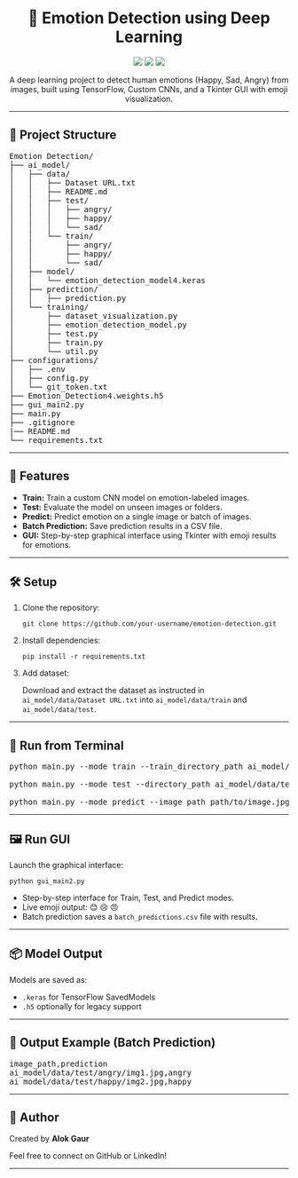 <h1 align="center">🧠 Emotion Detection using Deep Learning</h1>

<p align="center">
  <img src="https://img.shields.io/badge/Python-3.11-blue.svg" />
  <img src="https://img.shields.io/badge/Framework-TensorFlow-green.svg" />
  <img src="https://img.shields.io/badge/GUI-Tkinter-blueviolet" />
</p>

<p align="center">
  A deep learning project to detect human emotions (Happy, Sad, Angry) from images, built using TensorFlow, Custom CNNs, and a Tkinter GUI with emoji visualization.
</p>

<hr/>

<h2>📁 Project Structure</h2>

<pre>
Emotion Detection/
├── ai_model/
│   ├── data/
│   │   ├── Dataset URL.txt
│   │   ├── README.md
│   │   ├── test/
│   │   │   ├── angry/
│   │   │   ├── happy/
│   │   │   └── sad/
│   │   └── train/
│   │       ├── angry/
│   │       ├── happy/
│   │       └── sad/
│   ├── model/
│   │   └── emotion_detection_model4.keras
│   ├── prediction/
│   │   ├── prediction.py
│   └── training/
│       ├── dataset_visualization.py
│       ├── emotion_detection_model.py
│       ├── test.py
│       ├── train.py
│       └── util.py
├── configurations/
│   ├── .env
│   ├── config.py
│   └── git_token.txt
├── Emotion_Detection4.weights.h5
├── gui_main2.py
├── main.py
├── .gitignore
|── README.md
└── requirements.txt
</pre>

<hr/>

<h2>🚀 Features</h2>

<ul>
  <li><strong>Train:</strong> Train a custom CNN model on emotion-labeled images.</li>
  <li><strong>Test:</strong> Evaluate the model on unseen images or folders.</li>
  <li><strong>Predict:</strong> Predict emotion on a single image or batch of images.</li>
  <li><strong>Batch Prediction:</strong> Save prediction results in a CSV file.</li>
  <li><strong>GUI:</strong> Step-by-step graphical interface using Tkinter with emoji results for emotions.</li>
</ul>

<hr/>

<h2>🛠️ Setup</h2>

<ol>
  <li>Clone the repository:
    <pre><code>git clone https://github.com/your-username/emotion-detection.git</code></pre>
  </li>
  <li>Install dependencies:
    <pre><code>pip install -r requirements.txt</code></pre>
  </li>
  <li>Add dataset:
    <p>Download and extract the dataset as instructed in <code>ai_model/data/Dataset URL.txt</code> into <code>ai_model/data/train</code> and <code>ai_model/data/test</code>.</p>
  </li>
</ol>

<hr/>

<h2>🧪 Run from Terminal</h2>

<pre>
python main.py --mode train --train_directory_path ai_model/data/train --val_directory_path ai_model/data/test

python main.py --mode test --directory_path ai_model/data/test --model_path ai_model/model/emotion_detection_model4.keras

python main.py --mode predict --image_path path/to/image.jpg --model_path ai_model/model/emotion_detection_model4.keras
</pre>

<hr/>

<h2>🖼️ Run GUI</h2>

<p>Launch the graphical interface:</p>

<pre><code>python gui_main2.py</code></pre>

<ul>
  <li>Step-by-step interface for Train, Test, and Predict modes.</li>
  <li>Live emoji output: 😊 😢 😠</li>
  <li>Batch prediction saves a <code>batch_predictions.csv</code> file with results.</li>
</ul>

<hr/>

<h2>📦 Model Output</h2>

<p>Models are saved as:</p>
<ul>
  <li><code>.keras</code> for TensorFlow SavedModels</li>
  <li><code>.h5</code> optionally for legacy support</li>
</ul>

<hr/>

<h2>📄 Output Example (Batch Prediction)</h2>

<pre>
image_path,prediction
ai_model/data/test/angry/img1.jpg,angry
ai_model/data/test/happy/img2.jpg,happy
</pre>

<hr/>

<h2>👤 Author</h2>

<p>Created by <strong>Alok Gaur</strong></p>
<p>Feel free to connect on GitHub or LinkedIn!</p>

<hr/>
